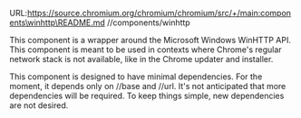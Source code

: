 URL:https://source.chromium.org/chromium/chromium/src/+/main:components\winhttp\README.md
//components/winhttp

This component is a wrapper around the Microsoft Windows WinHTTP API.  This
component is meant to be used in contexts where Chrome's regular network stack
is not available, like in the Chrome updater and installer.

This component is designed to have minimal dependencies.  For the moment, it
depends only on //base and //url.  It's not anticipated that more dependencies
will be required.  To keep things simple, new dependencies are not desired.
